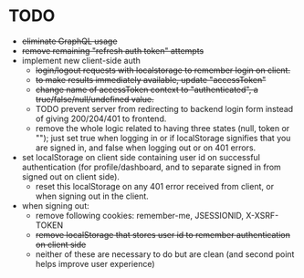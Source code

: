 # TODO

- ~~eliminate GraphQL usage~~
- ~~remove remaining "refresh auth token" attempts~~
- implement new client-side auth
  - ~~login/logout requests with localstorage to remember login on client.~~
  - ~~to make results immediately available, update "accessToken"~~
  - ~~change name of accessToken context to "authenticated", a true/false/null/undefined value.~~
  - TODO prevent server from redirecting to backend login form instead of giving 200/204/401 to frontend.
  - remove the whole logic related to having three states (null, token or ""); just set true when logging in or if localStorage signifies that you are signed in, and false when logging out or on 401 errors.
- set localStorage on client side containing user id on successful authentication (for profile/dashboard, and to separate signed in from signed out on client side).
  - reset this localStorage on any 401 error received from client, or when signing out in the client.
- when signing out:
  - remove following cookies: remember-me, JSESSIONID, X-XSRF-TOKEN
  - ~~remove localStorage that stores user id to remember authentication on client side~~
  - neither of these are necessary to do but are clean (and second point helps improve user experience)

